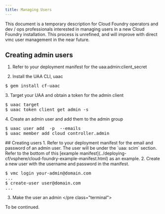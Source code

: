 ```yaml
---
title: Managing Users
---
```


This document is a temporary description for Cloud Foundry operators and dev / ops professionals interested in managing users in a new Cloud Foundry installation. This process is unrefined, and will improve with direct vmc user management in the near future.

## Creating admin users

1. Refer to your deployment manifest for the uaa:admin:client_secret

2. Install the UAA CLI, uaac
<pre class="terminal">
$ gem install cf-uaac
</pre class="terminal">

3. Target your UAA and obtain a token for the admin client
<pre class="terminal">
$ uaac target <your uaa url>
$ uaac token client get admin -s <admin client_secret>
</pre class="terminal"> 

4. Create an admin user and add them to the admin group
<pre class="terminal">
$ uaac user add <username> -p <password> --emails <email address>
$ uaac member add cloud_controller.admin <username>
</pre class="terminal">

## Creating users

1. Refer to your deployment manifest for the email and password of an admin user. The user will be under the `uaa: scim` section. Refer to the bottom of this [example manifest](../deploying-cf/vsphere/cloud-foundry-example-manifest.html) as an example.

2. Create a new user with the username and password in the manifest.
<pre class="terminal">
$ vmc login your-admin@domain.com
...
$ create-user user@domain.com
...
</pre>

3. Make the user an admin
</pre class="terminal">

To be continued.
